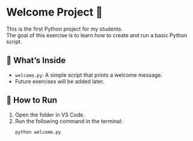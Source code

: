 # Welcome Project 🐍

This is the first Python project for my students.  
The goal of this exercise is to learn how to create and run a basic Python script.

## 🧠 What’s Inside
- `welcome.py`: A simple script that prints a welcome message.
- Future exercises will be added later.

## 🚀 How to Run
1. Open the folder in VS Code.
2. Run the following command in the terminal:
   ```bash
   python welcome.py

